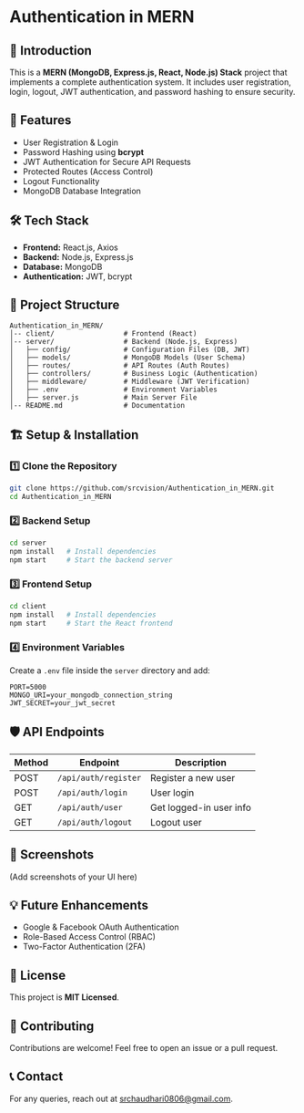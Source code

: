 # Authentication in MERN

## 📌 Introduction
This is a **MERN (MongoDB, Express.js, React, Node.js) Stack** project that implements a complete authentication system. It includes user registration, login, logout, JWT authentication, and password hashing to ensure security.

## 🚀 Features
- User Registration & Login
- Password Hashing using **bcrypt**
- JWT Authentication for Secure API Requests
- Protected Routes (Access Control)
- Logout Functionality
- MongoDB Database Integration

## 🛠️ Tech Stack
- **Frontend:** React.js, Axios
- **Backend:** Node.js, Express.js
- **Database:** MongoDB
- **Authentication:** JWT, bcrypt

## 📂 Project Structure
```
Authentication_in_MERN/
│-- client/                 # Frontend (React)
│-- server/                 # Backend (Node.js, Express)
│   ├── config/             # Configuration Files (DB, JWT)
│   ├── models/             # MongoDB Models (User Schema)
│   ├── routes/             # API Routes (Auth Routes)
│   ├── controllers/        # Business Logic (Authentication)
│   ├── middleware/         # Middleware (JWT Verification)
│   ├── .env                # Environment Variables
│   ├── server.js           # Main Server File
│-- README.md               # Documentation
```

## 🏗️ Setup & Installation

### 1️⃣ Clone the Repository
```sh
git clone https://github.com/srcvision/Authentication_in_MERN.git
cd Authentication_in_MERN
```

### 2️⃣ Backend Setup
```sh
cd server
npm install   # Install dependencies
npm start     # Start the backend server
```

### 3️⃣ Frontend Setup
```sh
cd client
npm install   # Install dependencies
npm start     # Start the React frontend
```

### 4️⃣ Environment Variables
Create a `.env` file inside the `server` directory and add:
```
PORT=5000
MONGO_URI=your_mongodb_connection_string
JWT_SECRET=your_jwt_secret
```

## 🛡️ API Endpoints
| Method | Endpoint            | Description             |
|--------|--------------------|-------------------------|
| POST   | `/api/auth/register` | Register a new user    |
| POST   | `/api/auth/login`    | User login             |
| GET    | `/api/auth/user`     | Get logged-in user info |
| GET    | `/api/auth/logout`   | Logout user            |

## 📸 Screenshots
(Add screenshots of your UI here)

## 💡 Future Enhancements
- Google & Facebook OAuth Authentication
- Role-Based Access Control (RBAC)
- Two-Factor Authentication (2FA)

## 📜 License
This project is **MIT Licensed**.

## 🤝 Contributing
Contributions are welcome! Feel free to open an issue or a pull request.

## 📞 Contact
For any queries, reach out at [srchaudhari0806@gmail.com](mailto:srchaudhari0806@gmail.com).
